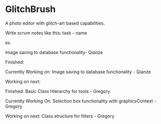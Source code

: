 # GlitchBrush
A photo editor with glitch-art based capabilities.

Write scrum notes like this:
task - name

ex.

Image saving to database functionality- Qianze

Finished:

Currently Working on:
Image saving to database functionality - Qianze

Working on next:

Finished: Basic Class Hierarchy for tools - Gregory

Currently Working On: Selection box functionality with graphicsContext - Gregory

Working on next: Class structure for filters - Gregory